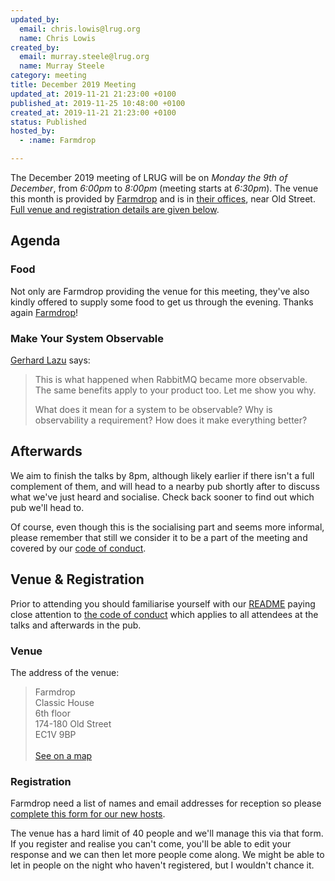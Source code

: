 ```yaml
---
updated_by:
  email: chris.lowis@lrug.org
  name: Chris Lowis
created_by:
  email: murray.steele@lrug.org
  name: Murray Steele
category: meeting
title: December 2019 Meeting
updated_at: 2019-11-21 21:23:00 +0100
published_at: 2019-11-25 10:48:00 +0100
created_at: 2019-11-21 21:23:00 +0100
status: Published
hosted_by:
  - :name: Farmdrop

---
```


The December 2019 meeting of LRUG will be on *Monday the 9th of December*,
from _6:00pm_ to _8:00pm_ (meeting starts at _6:30pm_).  The venue this
month is provided by [Farmdrop](https://farmdrop.workable.com) and is in [their
offices][farmdrop-venue], near Old Street.  [Full venue and
registration details are given below](#dec19registration).

## Agenda

### Food

Not only are Farmdrop providing the venue for this meeting, they've also
kindly offered to supply some food to get us through the evening.  Thanks
again [Farmdrop](https://farmdrop.workable.com)!

### Make Your System Observable

[Gerhard Lazu](https://twitter.com/gerhardlazu) says:

> This is what happened when RabbitMQ became more observable. The same
> benefits apply to your product too. Let me show you why.
>
> What does it mean for a system to be observable? Why is observability a
> requirement? How does it make everything better?

## Afterwards
We aim to finish the talks by 8pm, although likely earlier if there isn't
a full complement of them, and will head to a nearby pub shortly after to
discuss what we've just heard and socialise.  Check back sooner to find
out which pub we'll head to.

Of course, even though this is the socialising part and seems more
informal, please remember that still we consider it to be a part of the
meeting and covered by our [code of conduct](http://readme.lrug.org/#code-of-conduct).


Venue & Registration <a name="dec19registration">&nbsp;</a>
-----------------------------------------------------------

Prior to attending you should familiarise yourself with our
[README](http://readme.lrug.org/) paying close attention to [the code of
conduct](http://readme.lrug.org/#code-of-conduct) which applies to
all attendees at the talks and afterwards in the pub.

### Venue

The address of the venue:

> Farmdrop<br/>Classic House<br/>6th floor<br/>174-180 Old Street<br/>EC1V 9BP<br/><br/>[See on a map][farmdrop-venue]

### Registration

Farmdrop need a list of names and email addresses for reception so please
[complete this form for our new hosts][farmdrop-event].

The venue has a hard limit of 40 people and we'll manage this via that
form.  If you register and realise you can't come, you'll be able to edit
your response and we can then let more people come along.  We might be
able to let in people on the night who haven't registered, but I wouldn't
chance it.

[farmdrop-venue]: https://goo.gl/maps/wvRSTkvyWRrXGV847
[farmdrop-event]:  https://forms.gle/GBWBLXH9CmW7XLib7
